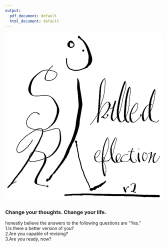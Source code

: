 ```yaml
---
output:
  pdf_document: default
  html_document: default
---
```


![](figs/title.png)

### Change your thoughts. Change your life.  

honestly believe
the answers to the following
questions are "Yes."  
1.Is there a better version of you?   
2.Are you capable of revising?  
3.Are you ready, now?  
